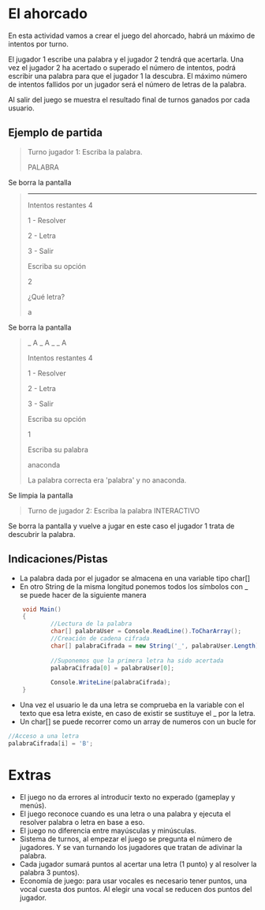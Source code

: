 # El ahorcado
En esta actividad vamos a crear el juego del ahorcado, habrá un máximo de intentos por turno. 

El jugador 1 escribe una palabra y el jugador 2 tendrá que acertarla.
Una vez el jugador 2 ha acertado o superado el número de intentos, podrá escribir una palabra para que el jugador 1 la descubra.
El máximo número de intentos fallidos por un jugador será el número de letras de la palabra.


Al salir del juego se muestra el resultado final de turnos ganados por cada usuario.


## Ejemplo de partida

> Turno jugador 1: Escriba la palabra.
>
> PALABRA

Se borra la pantalla

> _ _ _ _ _ _ _ 
>
> Intentos restantes 4
>
> 1 - Resolver
>
> 2 - Letra
>
> 3 - Salir
>
> Escriba su opción
>
> 2
>
> ¿Qué letra?
>
> a


Se borra la pantalla

> _ A _ A _ _ A 
>
> Intentos restantes 4
>
> 1 - Resolver
>
> 2 - Letra
>
> 3 - Salir
>
> Escriba su opción
>
> 1
>
> Escriba su palabra
>
> anaconda
>
> La palabra correcta era 'palabra' y no anaconda.

Se limpia la pantalla

> Turno de jugador 2: Escriba la palabra 
> INTERACTIVO

Se borra la pantalla y vuelve a jugar en este caso el jugador 1 trata de descubrir la palabra.



## Indicaciones/Pistas

* La palabra dada por el jugador se almacena en una variable tipo char[]
* En otro String de la misma longitud ponemos todos los símbolos con _ se puede hacer de la siguiente manera

```csharp
	void Main()
	{
			//Lectura de la palabra
            char[] palabraUser = Console.ReadLine().ToCharArray();
			//Creación de cadena cifrada
            char[] palabraCifrada = new String('_', palabraUser.Length).ToCharArray();
			
			//Suponemos que la primera letra ha sido acertada
			palabraCifrada[0] = palabraUser[0];
		
            Console.WriteLine(palabraCifrada);
	}
```

* Una vez el usuario le da una letra se comprueba en la variable con el texto que esa letra existe, en caso de existir se sustituye el _ por la letra.
* Un char[] se puede recorrer como un array de numeros con un bucle for

```csharp
//Acceso a una letra 
palabraCifrada[i] = 'B';
```

# Extras

* El juego no da errores al introducir texto no experado (gameplay y menús).
* El juego reconoce cuando es una letra o una palabra y ejecuta el resolver palabra o letra en base a eso.
* El juego no diferencia entre mayúsculas y minúsculas.
* Sistema de turnos, al empezar el juego se pregunta el número de jugadores. Y se van turnando los jugadores que tratan de adivinar la palabra.
* Cada jugador sumará puntos al acertar una letra (1 punto) y al resolver la palabra 3 puntos).
* Economía de juego: para usar vocales es necesario tener puntos, una vocal cuesta dos puntos. Al elegir una vocal se reducen dos puntos del jugador.

